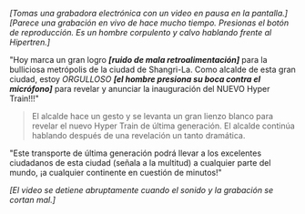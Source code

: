 *[Tomas una grabadora electrónica con un video en pausa en la pantalla.]*
 *[Parece una grabación en vivo de hace mucho tiempo.  Presionas el botón de reproducción.  Es un hombre corpulento y calvo hablando frente al Hipertren.]*
  
 "Hoy marca un gran logro ***[ruido de mala retroalimentación]*** para la bulliciosa metrópolis de la ciudad de Shangri-La. Como alcalde de esta gran ciudad, estoy *ORGULLOSO* ***[el hombre presiona su boca contra  el micrófono]*** para revelar y anunciar la inauguración del NUEVO Hyper Train!!!"
  
 >El alcalde hace un gesto y se levanta un gran lienzo blanco para revelar el nuevo Hyper Train de última generación.  El alcalde continúa hablando después de una revelación un tanto dramática.
  
 "Este transporte de última generación podrá llevar a los excelentes ciudadanos de esta ciudad (señala a la multitud) a cualquier parte del mundo, ¡a cualquier continente en cuestión de minutos!"
  
 *[El video se detiene abruptamente cuando el sonido y la grabación se cortan mal.]*
